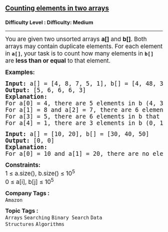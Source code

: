 <h2><a href="https://www.geeksforgeeks.org/problems/counting-elements-in-two-arrays/1?_gl=1*1miktb8*_up*MQ..*_gs*MQ..&gclid=Cj0KCQjwgvnCBhCqARIsADBLZoIGZrw54-dkAfzYlQPAZyL60DWgdKuQ6EgxVyFpEzgoGIDbTXtcu4YaAi7FEALw_wcB&gbraid=0AAAAAC9yBkCwGXwICDUfMrOd7AonIjM11">Counting elements in two arrays</a></h2><h3>Difficulty Level : Difficulty: Medium</h3><hr><div class="problems_problem_content__Xm_eO"><p><span style="font-size: 14pt;">You are given two unsorted arrays <strong>a[]</strong> and <strong>b[]</strong>. Both arrays may contain duplicate elements. For each element in <strong><code>a[]</code></strong>, your task is to count how many elements in <strong><code>b[]</code></strong> are <strong>less than or equal</strong> to that element.</span></p>
<p><span style="font-size: 14pt;"><strong>Examples:</strong></span></p>
<pre><span style="font-size: 14pt;"><strong>Input:</strong> a[] = [4, 8, 7, 5, 1], b[] = [4, 48, 3, 0, 1, 1, 5]
<strong>Output: </strong>[5, 6, 6, 6, 3]
<strong>Explanation: <br></strong>For a[0] = 4, there are 5 elements in b (4, 3, 0, 1, 1) that are ≤ 4.
For a[1] = 8 and a[2] = 7, there are 6 elements in b that are ≤ 8 and ≤ 7.
For a[3] = 5, there are 6 elements in b that are ≤ 5.
For a[4] = 1, there are 3 elements in b (0, 1, 1) that are ≤ 1.</span></pre>
<pre><span style="font-size: 14pt;"><strong>Input:</strong> a[] = [10, 20], b[] = [30, 40, 50]
<strong>Output: </strong>[0, 0]
<strong>Explanation: <br></strong>For a[0] = 10 and a[1] = 20, there are no elements in b that are less than or equal to 10 or 20. Hence, the output is [0, 0].</span></pre>
<p><span style="font-size: 14pt;"><strong>Constraints:</strong><br>1 ≤ a.size(), b.size() ≤ 10<sup>5</sup><br>0 ≤ a[i], b[j] ≤ 10<sup>5</sup></span></p></div><p><span style=font-size:18px><strong>Company Tags : </strong><br><code>Amazon</code>&nbsp;<br><p><span style=font-size:18px><strong>Topic Tags : </strong><br><code>Arrays</code>&nbsp;<code>Searching</code>&nbsp;<code>Binary Search</code>&nbsp;<code>Data Structures</code>&nbsp;<code>Algorithms</code>&nbsp;